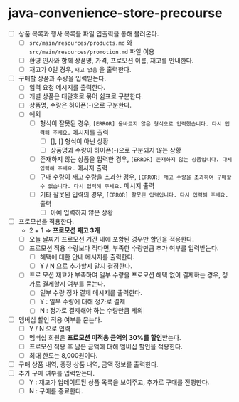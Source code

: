 # java-convenience-store-precourse
- [ ]  상품 목록과 행사 목록을 파일 입출력을 통해 불러온다.
    - [ ]  `src/main/resources/products.md` 와 `src/main/resources/promotion.md` 파일 이용
    - [ ]  환영 인사와 함께 상품명, 가격, 프로모션 이름, 재고를 안내한다.
    - [ ]  재고가 0일 경우, `재고 없음` 을 출력한다.
- [ ]  구매할 상품과 수량을 입력받는다.
    - [ ]  입력 요청 메시지를 출력한다.
    - [ ]  개별 상품은 대괄호로 묶어 쉼표로 구분한다.
    - [ ]  상품명, 수량은 하이픈(-)으로 구분한다.
    - [ ]  예외
        - [ ]  형식이 잘못된 경우, `[ERROR] 올바르지 않은 형식으로 입력했습니다. 다시 입력해 주세요.` 메시지를 출력
            - [ ]  [], [] 형식이 아닌 상황
            - [ ]  상품명과 수량이 하이픈(-)으로 구분되지 않는 상황
        - [ ]  존재하지 않는 상품을 입력한 경우, `[ERROR] 존재하지 않는 상품입니다. 다시 입력해 주세요.` 메시지 출력
        - [ ]  구매 수량이 재고 수량을 초과한 경우, `[ERROR] 재고 수량을 초과하여 구매할 수 없습니다. 다시 입력해 주세요.` 메시지 출력
        - [ ]  기타 잘못된 입력의 경우, `[ERROR] 잘못된 입력입니다. 다시 입력해 주세요.` 출력
            - [ ]  아예 입력하지 않은 상황
- [ ]  프로모션을 적용한다.
    - 2 + 1 ⇒ **프로모션 재고 3개**
    - [ ]  오늘 날짜가 프로모션 기간 내에 포함된 경우만 할인을 적용한다.
    - [ ]  프로모션 적용 수량보다 적다면, 부족한 수량만큼 추가 여부를 입력받는다.
        - [ ]  혜택에 대한 안내 메시지를 출력한다.
        - [ ]  Y / N 으로 추가할지 말지 결정한다.
    - [ ]  프로 모션 재고가 부족하여 일부 수량을 프로모션 혜택 없이 결제하는 경우, 정가로 결제할지 여부를 묻는다.
        - [ ]  일부 수량 정가 결제 메시지를 출력한다.
        - [ ]  Y : 일부 수량에 대해 정가로 결제
        - [ ]  N : 정가로 결제해야 하는 수량만큼 제외
- [ ]  멤버십 할인 적용 여부를 묻는다.
    - [ ]  Y / N 으로 입력
    - [ ]  멤버십 회원은 **프로모션 미적용 금액의 30%를 할인**받는다.
    - [ ]  프로모션 적용 후 남은 금액에 대해 멤버십 할인을 적용한다.
    - [ ]  최대 한도는 8,000원이다.
- [ ]  구매 상품 내역, 증정 상품 내역, 금액 정보를 출력한다.
- [ ]  추가 구매 여부를 입력받는다.
    - [ ]  Y : 재고가 업데이트된 상품 목록을 보여주고, 추가로 구매를 진행한다.
    - [ ]  N : 구매를 종료한다.
